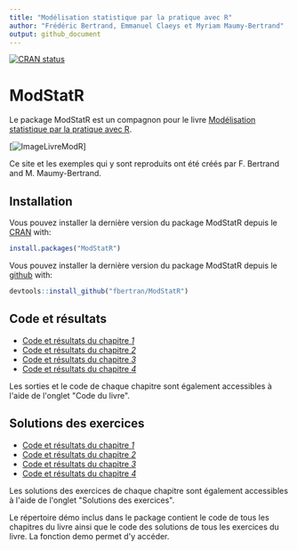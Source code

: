 ```yaml
---
title: "Modélisation statistique par la pratique avec R"
author: "Frédéric Bertrand, Emmanuel Claeys et Myriam Maumy-Bertrand"
output: github_document
---
```


[![CRAN status](https://www.r-pkg.org/badges/version/ModStatR)](https://cran.r-project.org/package=ModStatR)

<!-- README.md is generated from README.Rmd. Please edit that file -->


# ModStatR

Le package ModStatR est un compagnon pour le livre [Modélisation statistique par la pratique avec R](https://www.dunod.com/sciences-techniques/modelisation-statistique-par-pratique-avec-r-cours-et-exercices-corriges).

[![ImageLivreModR](https://www.dunod.com/sites/default/files/styles/principal_desktop/public/thumbnails/image/9782100793525-001-X.jpeg)]

Ce site et les exemples qui y sont reproduits ont été créés par F. Bertrand and M. Maumy-Bertrand.

## Installation

Vous pouvez installer la dernière version du package ModStatR depuis le [CRAN](https://CRAN.R-project.org) with:


```r
install.packages("ModStatR")
```

Vous pouvez installer la dernière version du package ModStatR depuis le [github](https://github.com) with:


```r
devtools::install_github("fbertran/ModStatR")
```

## Code et résultats

* [Code et résultats du chapitre *1*](articles/Chapitre1.html)
* [Code et résultats du chapitre *2*](articles/Chapitre2.html)
* [Code et résultats du chapitre *3*](articles/Chapitre3.html)
* [Code et résultats du chapitre *4*](articles/Chapitre4.html)

Les sorties et le code de chaque chapitre sont également accessibles à l'aide de l'onglet "Code du livre".

## Solutions des exercices

* [Code et résultats du chapitre *1*](articles/SolChapitre1.html)
* [Code et résultats du chapitre *2*](articles/SolChapitre2.html)
* [Code et résultats du chapitre *3*](articles/SolChapitre3.html)
* [Code et résultats du chapitre *4*](articles/SolChapitre4.html)

Les solutions des exercices de chaque chapitre sont également accessibles à l'aide de l'onglet "Solutions des exercices".


Le répertoire démo inclus dans le package contient le code de tous les chapitres du livre ainsi que le code des solutions de tous les exercices du livre. La fonction demo permet d'y accéder.
